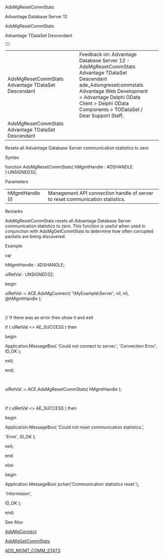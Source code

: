 AdsMgResetCommStats




Advantage Database Server 12  

AdsMgResetCommStats

Advantage TDataSet Descendant

|  |
| --- |
|  |

|  |  |  |  |  |
| --- | --- | --- | --- | --- |
| AdsMgResetCommStats  Advantage TDataSet Descendant |  |  | Feedback on: Advantage Database Server 12 - AdsMgResetCommStats Advantage TDataSet Descendant ade\_Adsmgresetcommstats Advantage Web Development > Advantage Delphi OData Client > Delphi OData Components > TODataSet / Dear Support Staff, |  |
| AdsMgResetCommStats  Advantage TDataSet Descendant |  |  |  |  |

Resets all Advantage Database Server communication statistics to zero

Syntax

function AdsMgResetCommStats( hMgmtHandle : ADSHANDLE ):UNSIGNED32;

Parameters

|  |  |
| --- | --- |
| hMgmtHandle (I) | Management API connection handle of server to reset communication statistics. |

Remarks

AdsMgResetCommStats resets all Advantage Database Server communication statistics to zero. This function is useful when used in conjunction with AdsMgGetCommStats to determine how often corrupted packets are being discovered.

Example

var

hMgmtHandle : ADSHANDLE;

ulRetVal : UNSIGNED32;

begin

ulRetVal := ACE.AdsMgConnect( '\\MyExample\Server', nil, nil, @hMgmtHandle );

 

// If there was an error then show it and exit

if ( ulRetVal <> AE\_SUCCESS ) then

begin

Application.MessageBox( 'Could not connect to server.', 'Connection Error', ID\_OK );

exit;

end;

 

ulRetVal := ACE.AdsMgResetCommStats( hMgmtHandle );

 

if ( ulRetVal <> AE\_SUCCESS ) then

begin

Application.MessageBox( 'Could not reset communication statistics.',

'Error', ID\_OK );

exit;

end

else

begin

Application.MessageBox( pchar('Communication statistics reset.'),

'Informtaion',

ID\_OK );

end;

See Also

[AdsMgConnect](ade_adsmgconnect.htm)

[AdsMgGetCommStats](ade_adsmggetcommstats.htm)

[ADS\_MGMT\_COMM\_STATS](ade_ads_mgmt_comm_stats.htm)